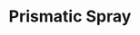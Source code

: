 ---
title: "Prismatic Spray"

spell:
  schools:
    - name:        "Evocation"
      subschools:  []
      descriptors: []
  classes:
    - name:  "Sorcerer/Wizard"
      abbr:  "Sor/Wiz"
      level: 7
  components:         [V, S]
  castingTime:        "1 standard action"
  range:              "60 ft."
  area:               "Cone-shaped burst"
  duration:           "Instantaneous"
  savingThrow:        "See text"
  spellResistance:    "Yes"
  description:        |
    This spell causes seven shimmering, intertwined, multicolored beams of light to spray from your hand. Each beam has a different power. Creatures in the area of the spell with 8 HD or less are automatically blinded for 2d4 rounds. Every creature in the area is randomly struck by one or more beams, which have additional effects.

    |---
    | 1d8 | Color of Beam | Effect
    |-|-|-
    | 1 | Red | 20 points fire damage (Reflex half)
    | 2 | Orange | 40 points acid damage (Reflex half)
    | 3 | Yellow | 80 points electricity damage (Reflex half)
    | 4 | Green | Poison (Kills; Fortitude partial, take 1d6 points of Con damage instead)
    | 5 | Blue | Turned to stone (Fortitude negates)
    | 6 | Indigo | Insane, as insanity spell (Will negates)
    | 7 | Violet | Sent to another plane (Will negates)
    | 8 | Struck by two rays; roll twice more, ignoring any "8" results. |<
    {: .table .table-bordered .table-hover }
---